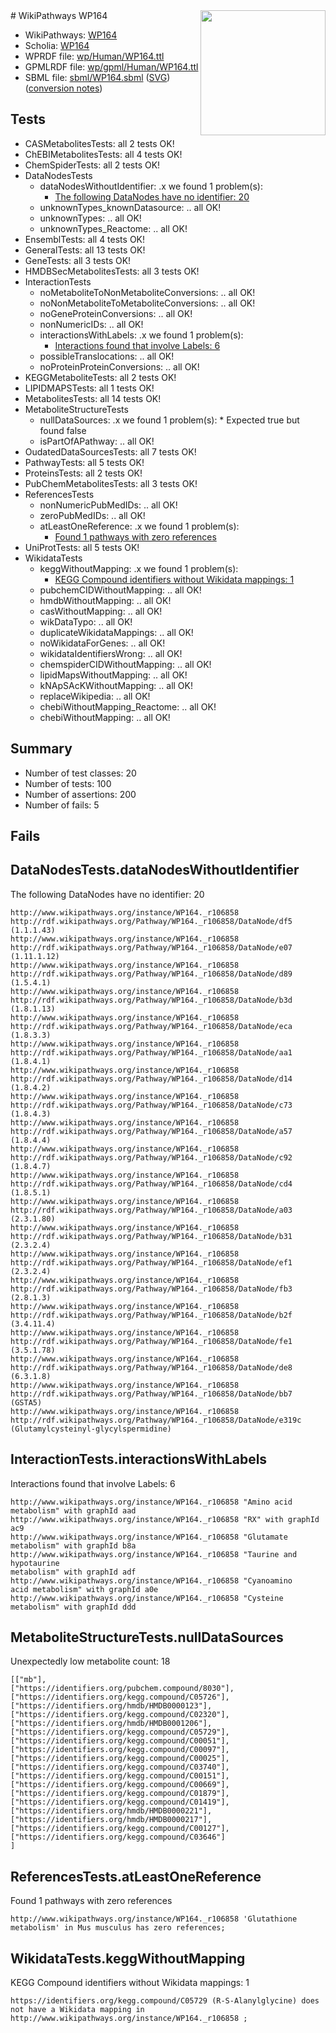 <img style="float: right; width: 200px" src="../logo.png" />
# WikiPathways WP164

* WikiPathways: [WP164](https://identifiers.org/wikipathways:WP164)
* Scholia: [WP164](https://scholia.toolforge.org/wikipathways/WP164)
* WPRDF file: [wp/Human/WP164.ttl](../wp/Human/WP164.ttl)
* GPMLRDF file: [wp/gpml/Human/WP164.ttl](../wp/gpml/Human/WP164.ttl)
* SBML file: [sbml/WP164.sbml](../sbml/WP164.sbml) ([SVG](../sbml/WP164.svg)) ([conversion notes](../sbml/WP164.txt))

## Tests
* CASMetabolitesTests: all 2 tests OK!
* ChEBIMetabolitesTests: all 4 tests OK!
* ChemSpiderTests: all 2 tests OK!
* DataNodesTests
    * dataNodesWithoutIdentifier: .x we found 1 problem(s):
        * [The following DataNodes have no identifier: 20](#8792c4af)
    * unknownTypes_knownDatasource: .. all OK!
    * unknownTypes: .. all OK!
    * unknownTypes_Reactome: .. all OK!
* EnsemblTests: all 4 tests OK!
* GeneralTests: all 13 tests OK!
* GeneTests: all 3 tests OK!
* HMDBSecMetabolitesTests: all 3 tests OK!
* InteractionTests
    * noMetaboliteToNonMetaboliteConversions: .. all OK!
    * noNonMetaboliteToMetaboliteConversions: .. all OK!
    * noGeneProteinConversions: .. all OK!
    * nonNumericIDs: .. all OK!
    * interactionsWithLabels: .x we found 1 problem(s):
        * [Interactions found that involve Labels: 6](#630d267d)
    * possibleTranslocations: .. all OK!
    * noProteinProteinConversions: .. all OK!
* KEGGMetaboliteTests: all 2 tests OK!
* LIPIDMAPSTests: all 1 tests OK!
* MetabolitesTests: all 14 tests OK!
* MetaboliteStructureTests
    * nullDataSources: .x we found 1 problem(s):
            * Expected true but found false
    * isPartOfAPathway: .. all OK!
* OudatedDataSourcesTests: all 7 tests OK!
* PathwayTests: all 5 tests OK!
* ProteinsTests: all 2 tests OK!
* PubChemMetabolitesTests: all 3 tests OK!
* ReferencesTests
    * nonNumericPubMedIDs: .. all OK!
    * zeroPubMedIDs: .. all OK!
    * atLeastOneReference: .x we found 1 problem(s):
        * [Found 1 pathways with zero references](#35eb778e)
* UniProtTests: all 5 tests OK!
* WikidataTests
    * keggWithoutMapping: .x we found 1 problem(s):
        * [KEGG Compound identifiers without Wikidata mappings: 1](#76796b44)
    * pubchemCIDWithoutMapping: .. all OK!
    * hmdbWithoutMapping: .. all OK!
    * casWithoutMapping: .. all OK!
    * wikDataTypo: .. all OK!
    * duplicateWikidataMappings: .. all OK!
    * noWikidataForGenes: .. all OK!
    * wikidataIdentifiersWrong: .. all OK!
    * chemspiderCIDWithoutMapping: .. all OK!
    * lipidMapsWithoutMapping: .. all OK!
    * kNApSAcKWithoutMapping: .. all OK!
    * replaceWikipedia: .. all OK!
    * chebiWithoutMapping_Reactome: .. all OK!
    * chebiWithoutMapping: .. all OK!


## Summary

* Number of test classes: 20
* Number of tests: 100
* Number of assertions: 200
* Number of fails: 5

## Fails

<a name="8792c4af" />

## DataNodesTests.dataNodesWithoutIdentifier

The following DataNodes have no identifier: 20
```
http://www.wikipathways.org/instance/WP164._r106858 http://rdf.wikipathways.org/Pathway/WP164._r106858/DataNode/df5 (1.1.1.43)
http://www.wikipathways.org/instance/WP164._r106858 http://rdf.wikipathways.org/Pathway/WP164._r106858/DataNode/e07 (1.11.1.12)
http://www.wikipathways.org/instance/WP164._r106858 http://rdf.wikipathways.org/Pathway/WP164._r106858/DataNode/d89 (1.5.4.1)
http://www.wikipathways.org/instance/WP164._r106858 http://rdf.wikipathways.org/Pathway/WP164._r106858/DataNode/b3d (1.8.1.13)
http://www.wikipathways.org/instance/WP164._r106858 http://rdf.wikipathways.org/Pathway/WP164._r106858/DataNode/eca (1.8.3.3)
http://www.wikipathways.org/instance/WP164._r106858 http://rdf.wikipathways.org/Pathway/WP164._r106858/DataNode/aa1 (1.8.4.1)
http://www.wikipathways.org/instance/WP164._r106858 http://rdf.wikipathways.org/Pathway/WP164._r106858/DataNode/d14 (1.8.4.2)
http://www.wikipathways.org/instance/WP164._r106858 http://rdf.wikipathways.org/Pathway/WP164._r106858/DataNode/c73 (1.8.4.3)
http://www.wikipathways.org/instance/WP164._r106858 http://rdf.wikipathways.org/Pathway/WP164._r106858/DataNode/a57 (1.8.4.4)
http://www.wikipathways.org/instance/WP164._r106858 http://rdf.wikipathways.org/Pathway/WP164._r106858/DataNode/c92 (1.8.4.7)
http://www.wikipathways.org/instance/WP164._r106858 http://rdf.wikipathways.org/Pathway/WP164._r106858/DataNode/cd4 (1.8.5.1)
http://www.wikipathways.org/instance/WP164._r106858 http://rdf.wikipathways.org/Pathway/WP164._r106858/DataNode/a03 (2.3.1.80)
http://www.wikipathways.org/instance/WP164._r106858 http://rdf.wikipathways.org/Pathway/WP164._r106858/DataNode/b31 (2.3.2.4)
http://www.wikipathways.org/instance/WP164._r106858 http://rdf.wikipathways.org/Pathway/WP164._r106858/DataNode/ef1 (2.3.2.4)
http://www.wikipathways.org/instance/WP164._r106858 http://rdf.wikipathways.org/Pathway/WP164._r106858/DataNode/fb3 (2.8.1.3)
http://www.wikipathways.org/instance/WP164._r106858 http://rdf.wikipathways.org/Pathway/WP164._r106858/DataNode/b2f (3.4.11.4)
http://www.wikipathways.org/instance/WP164._r106858 http://rdf.wikipathways.org/Pathway/WP164._r106858/DataNode/fe1 (3.5.1.78)
http://www.wikipathways.org/instance/WP164._r106858 http://rdf.wikipathways.org/Pathway/WP164._r106858/DataNode/de8 (6.3.1.8)
http://www.wikipathways.org/instance/WP164._r106858 http://rdf.wikipathways.org/Pathway/WP164._r106858/DataNode/bb7 (GSTA5)
http://www.wikipathways.org/instance/WP164._r106858 http://rdf.wikipathways.org/Pathway/WP164._r106858/DataNode/e319c (Glutamylcysteinyl-glycylspermidine)
```

<a name="630d267d" />

## InteractionTests.interactionsWithLabels

Interactions found that involve Labels: 6
```
http://www.wikipathways.org/instance/WP164._r106858 "Amino acid metabolism" with graphId aad
http://www.wikipathways.org/instance/WP164._r106858 "RX" with graphId ac9
http://www.wikipathways.org/instance/WP164._r106858 "Glutamate metabolism" with graphId b8a
http://www.wikipathways.org/instance/WP164._r106858 "Taurine and hypotaurine
metabolism" with graphId adf
http://www.wikipathways.org/instance/WP164._r106858 "Cyanoamino
acid metabolism" with graphId a0e
http://www.wikipathways.org/instance/WP164._r106858 "Cysteine metabolism" with graphId ddd
```

<a name="91904191" />

## MetaboliteStructureTests.nullDataSources

Unexpectedly low metabolite count: 18
```
[["mb"],
["https://identifiers.org/pubchem.compound/8030"],
["https://identifiers.org/kegg.compound/C05726"],
["https://identifiers.org/hmdb/HMDB0000123"],
["https://identifiers.org/kegg.compound/C02320"],
["https://identifiers.org/hmdb/HMDB0001206"],
["https://identifiers.org/kegg.compound/C05729"],
["https://identifiers.org/kegg.compound/C00051"],
["https://identifiers.org/kegg.compound/C00097"],
["https://identifiers.org/kegg.compound/C00025"],
["https://identifiers.org/kegg.compound/C03740"],
["https://identifiers.org/kegg.compound/C00151"],
["https://identifiers.org/kegg.compound/C00669"],
["https://identifiers.org/kegg.compound/C01879"],
["https://identifiers.org/kegg.compound/C01419"],
["https://identifiers.org/hmdb/HMDB0000221"],
["https://identifiers.org/hmdb/HMDB0000217"],
["https://identifiers.org/kegg.compound/C00127"],
["https://identifiers.org/kegg.compound/C03646"]
]
```

<a name="35eb778e" />

## ReferencesTests.atLeastOneReference

Found 1 pathways with zero references
```
http://www.wikipathways.org/instance/WP164._r106858 'Glutathione metabolism' in Mus musculus has zero references; 
```

<a name="76796b44" />

## WikidataTests.keggWithoutMapping

KEGG Compound identifiers without Wikidata mappings: 1
```
https://identifiers.org/kegg.compound/C05729 (R-S-Alanylglycine) does not have a Wikidata mapping in http://www.wikipathways.org/instance/WP164._r106858 ; 
```

